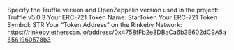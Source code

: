 Specify the Truffle version and OpenZeppelin version used in the project: Truffle v5.0.3
Your ERC-721 Token Name: StarToken
Your ERC-721 Token Symbol: STR
Your “Token Address” on the Rinkeby Network: https://rinkeby.etherscan.io/address/0x4758fFb2e8DBaCa6b3E602dC9A5a6561960578b3
